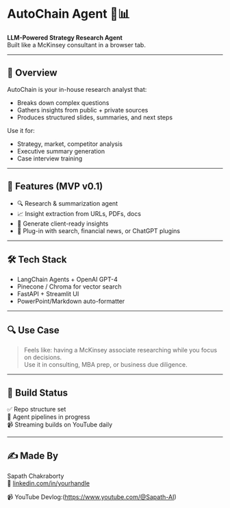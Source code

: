 # AutoChain Agent 🧠📊

**LLM-Powered Strategy Research Agent**  
Built like a McKinsey consultant in a browser tab.

---

## 🎯 Overview

AutoChain is your in-house research analyst that:
- Breaks down complex questions
- Gathers insights from public + private sources
- Produces structured slides, summaries, and next steps

Use it for:
- Strategy, market, competitor analysis
- Executive summary generation
- Case interview training

---

## 🧠 Features (MVP v0.1)

- 🔍 Research & summarization agent  
- 📈 Insight extraction from URLs, PDFs, docs  
- 📄 Generate client-ready insights  
- 🔗 Plug-in with search, financial news, or ChatGPT plugins

---

## 🛠 Tech Stack

- LangChain Agents + OpenAI GPT-4  
- Pinecone / Chroma for vector search  
- FastAPI + Streamlit UI  
- PowerPoint/Markdown auto-formatter

---

## 🔍 Use Case

> Feels like: having a McKinsey associate researching while you focus on decisions.  
> Use it in consulting, MBA prep, or business due diligence.

---

## 📅 Build Status

✅ Repo structure set  
🚧 Agent pipelines in progress  
📹 Streaming builds on YouTube daily

---

## ✍️ Made By

Sapath Chakraborty  
🔗 [linkedin.com/in/yourhandle](https://linkedin.com/in/yourhandle)

📹 YouTube Devlog:(https://www.youtube.com/@Sapath-AI)
